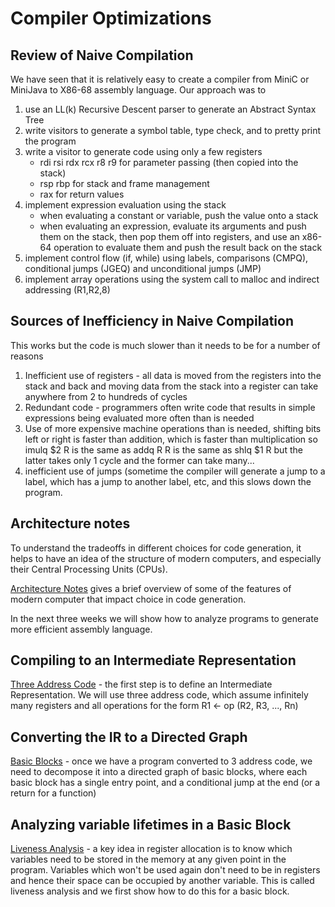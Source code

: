 # Compiler Optimizations

## Review of Naive Compilation
We have seen that it is relatively easy to create a compiler from MiniC or MiniJava to
X86-68 assembly language. Our approach was to
1. use an LL(k) Recursive Descent parser to generate an Abstract Syntax Tree
2. write visitors to generate a symbol table, type check, and to pretty print the program
3. write a visitor to generate code using only a few registers
   * rdi rsi rdx rcx r8 r9    for parameter passing (then copied into the stack)
   * rsp rbp for stack and frame management
   * rax for return values
4. implement expression evaluation using the stack
   * when evaluating a constant or variable, push the value onto a stack
   * when evaluating an expression, evaluate its arguments and push them on the stack,
     then pop them off into registers, and use an x86-64 operation to evaluate them
     and push the result back on the stack
5. implement control flow (if, while) using labels, comparisons (CMPQ),
   conditional jumps (JGEQ) and unconditional jumps (JMP)
6. implement array operations using the system call to malloc and indirect addressing (R1,R2,8)

## Sources of Inefficiency in Naive Compilation
This works but the code is much slower than it needs to be for a number of reasons
1. Inefficient use of registers - all data is moved from the registers into the stack and back
   and moving data from the stack into a register can take anywhere from 2 to hundreds of cycles
2. Redundant code - programmers often write code that results in simple expressions being evaluated
   more often than is needed
3. Use of more expensive machine operations than is needed, shifting bits left or right
   is faster than addition, which is faster than multiplication so
   imulq $2 R is the same as addq R R is the same as shlq $1 R but the latter takes only 1 cycle
   and the former can take many...
4. inefficient use of jumps  (sometime the compiler will generate a jump to a label,
   which has a jump to another label, etc, and this slows down the program.

## Architecture notes
To understand the tradeoffs in different choices for code generation, it helps to have an 
idea of the structure of modern computers, and especially their Central Processing Units (CPUs).

[Architecture Notes](architecture_notes.md) gives a brief overview of some of the features of modern computer that impact choice in code generation.

In the next three weeks we will show how to analyze programs to generate more efficient assembly
language. 

## Compiling to an Intermediate Representation

[Three Address Code](ThreeAddressCode.md) - the first step is to define an Intermediate Representation. We will use three address code, which assume infinitely many registers
and all operations for the form R1 <- op (R2, R3, ..., Rn)

## Converting the IR to a Directed Graph
[Basic Blocks](BasicBlocks.md) - once we have a program converted to 3 address code, we
need to decompose it into a directed graph of basic blocks, where each basic block has
a single entry point, and a conditional jump at the end (or a return for a function)

## Analyzing variable lifetimes in a Basic Block
[Liveness Analysis](LivenessAnalysis.md) - a key idea in register allocation is to know which
variables need to be stored in the memory at any given point in the program. Variables which won't be used again don't need to be in registers and hence their space can be occupied by another variable.  This is called liveness analysis and we first show how to do this for a basic block.


